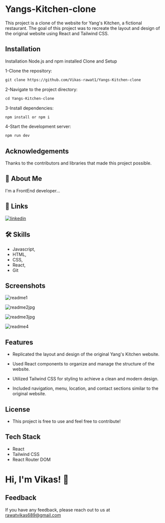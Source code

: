 
# Yangs-Kitchen-clone

This project is a clone of the website for Yang's Kitchen, a fictional restaurant. The goal of this project was to recreate the layout and design of the original website using React and Tailwind CSS.


## Installation
Installation
Node.js and npm installed
Clone and Setup

1-Clone the repository:
````markdown
git clone https://github.com/Vikas-rawat1/Yangs-Kitchen-clone
````

2-Navigate to the project directory:
````markdown
cd Yangs-Kitchen-clone
````
3-Install dependencies:
````markdown
npm install or npm i
````
4-Start the development server:
````markdown
npm run dev
 ````
## Acknowledgements
Thanks to the contributors and libraries that made this project possible.

## 🚀 About Me
I'm a FrontEnd developer...


## 🔗 Links

[![linkedin](https://img.shields.io/badge/linkedin-0A66C2?style=for-the-badge&logo=linkedin&logoColor=white)](https://www.linkedin.com/in/vikas-developer/)


## 🛠 Skills
- Javascript, 
- HTML, 
- CSS,
- React, 
- Git


## Screenshots


![readme1](https://github.com/Vikas-rawat1/Yangs-Kitchen-clone/assets/121391039/954c9104-9746-4ed4-83a1-70545d6d8d37)

![readme2jpg](https://github.com/Vikas-rawat1/Yangs-Kitchen-clone/assets/121391039/d83a99b2-8b89-403c-8b3b-857541019076)

![readme3jpg](https://github.com/Vikas-rawat1/Yangs-Kitchen-clone/assets/121391039/5b988703-e63a-4d0c-b4fe-570394cf4413)

![readme4](https://github.com/Vikas-rawat1/Yangs-Kitchen-clone/assets/121391039/3e1900d1-5ab5-4232-88cb-27c523166323)





## Features

- Replicated the layout and design of the original Yang's Kitchen website. 

- Used React components to organize and manage the structure of the website.

- Utilized Tailwind CSS for styling to achieve a clean and modern design.

- Included navigation, menu, location, and contact sections similar to the original website.


## License
- This project is free to use and feel free to contribute!



## Tech Stack

- React
- Tailwind CSS
- React Router DOM

# Hi, I'm Vikas! 👋


## Feedback

If you have any feedback, please reach out to us at rawatvikas689@gmail.com

